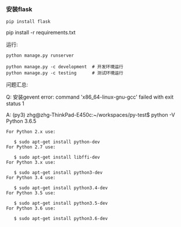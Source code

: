 ### 安装flask

	pip install flask

pip install -r requirements.txt

运行:

	python manage.py runserver
	
	python manage.py -c development  # 开发环境运行
	python manage.py -c testing      # 测试环境运行


问题汇总:

Q:
	安装gevent
	  error: command 'x86_64-linux-gnu-gcc' failed with exit status 1

A:
	(py3) zhg@zhg-ThinkPad-E450c:~/workspaces/py-test$ python -V
	Python 3.6.5


	For Python 2.x use:

	   $ sudo apt-get install python-dev
	For Python 2.7 use:

	   $ sudo apt-get install libffi-dev
	For Python 3.x use:

	   $ sudo apt-get install python3-dev
	For Python 3.4 use:

	   $ sudo apt-get install python3.4-dev
	For Python 3.5 use:

	   $ sudo apt-get install python3.5-dev
	For Python 3.6 use:

	   $ sudo apt-get install python3.6-dev
	
